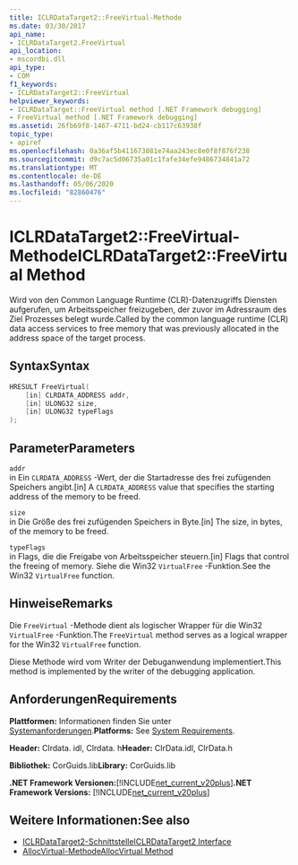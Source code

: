 ```yaml
---
title: ICLRDataTarget2::FreeVirtual-Methode
ms.date: 03/30/2017
api_name:
- ICLRDataTarget2.FreeVirtual
api_location:
- mscordbi.dll
api_type:
- COM
f1_keywords:
- ICLRDataTarget2::FreeVirtual
helpviewer_keywords:
- ICLRDataTarget::FreeVirtual method [.NET Framework debugging]
- FreeVirtual method [.NET Framework debugging]
ms.assetid: 26fb69f8-1467-4711-bd24-cb117c63938f
topic_type:
- apiref
ms.openlocfilehash: 0a36af5b411673081e74aa243ec8e0f8f876f238
ms.sourcegitcommit: d9c7ac5d06735a01c1fafe34efe9486734841a72
ms.translationtype: MT
ms.contentlocale: de-DE
ms.lasthandoff: 05/06/2020
ms.locfileid: "82860476"
---
```

# <a name="iclrdatatarget2freevirtual-method"></a><span data-ttu-id="2fa13-102">ICLRDataTarget2::FreeVirtual-Methode</span><span class="sxs-lookup"><span data-stu-id="2fa13-102">ICLRDataTarget2::FreeVirtual Method</span></span>
<span data-ttu-id="2fa13-103">Wird von den Common Language Runtime (CLR)-Datenzugriffs Diensten aufgerufen, um Arbeitsspeicher freizugeben, der zuvor im Adressraum des Ziel Prozesses belegt wurde.</span><span class="sxs-lookup"><span data-stu-id="2fa13-103">Called by the common language runtime (CLR) data access services to free memory that was previously allocated in the address space of the target process.</span></span>  
  
## <a name="syntax"></a><span data-ttu-id="2fa13-104">Syntax</span><span class="sxs-lookup"><span data-stu-id="2fa13-104">Syntax</span></span>  
  
```cpp  
HRESULT FreeVirtual(  
    [in] CLRDATA_ADDRESS addr,  
    [in] ULONG32 size,  
    [in] ULONG32 typeFlags  
);  
```  
  
## <a name="parameters"></a><span data-ttu-id="2fa13-105">Parameter</span><span class="sxs-lookup"><span data-stu-id="2fa13-105">Parameters</span></span>  
 `addr`  
 <span data-ttu-id="2fa13-106">in Ein `CLRDATA_ADDRESS` -Wert, der die Startadresse des frei zufügenden Speichers angibt.</span><span class="sxs-lookup"><span data-stu-id="2fa13-106">[in] A `CLRDATA_ADDRESS` value that specifies the starting address of the memory to be freed.</span></span>  
  
 `size`  
 <span data-ttu-id="2fa13-107">in Die Größe des frei zufügenden Speichers in Byte.</span><span class="sxs-lookup"><span data-stu-id="2fa13-107">[in] The size, in bytes, of the memory to be freed.</span></span>  
  
 `typeFlags`  
 <span data-ttu-id="2fa13-108">in Flags, die die Freigabe von Arbeitsspeicher steuern.</span><span class="sxs-lookup"><span data-stu-id="2fa13-108">[in] Flags that control the freeing of memory.</span></span> <span data-ttu-id="2fa13-109">Siehe die Win32 `VirtualFree` -Funktion.</span><span class="sxs-lookup"><span data-stu-id="2fa13-109">See the Win32 `VirtualFree` function.</span></span>  
  
## <a name="remarks"></a><span data-ttu-id="2fa13-110">Hinweise</span><span class="sxs-lookup"><span data-stu-id="2fa13-110">Remarks</span></span>  
 <span data-ttu-id="2fa13-111">Die `FreeVirtual` -Methode dient als logischer Wrapper für die Win32 `VirtualFree` -Funktion.</span><span class="sxs-lookup"><span data-stu-id="2fa13-111">The `FreeVirtual` method serves as a logical wrapper for the Win32 `VirtualFree` function.</span></span>  
  
 <span data-ttu-id="2fa13-112">Diese Methode wird vom Writer der Debuganwendung implementiert.</span><span class="sxs-lookup"><span data-stu-id="2fa13-112">This method is implemented by the writer of the debugging application.</span></span>  
  
## <a name="requirements"></a><span data-ttu-id="2fa13-113">Anforderungen</span><span class="sxs-lookup"><span data-stu-id="2fa13-113">Requirements</span></span>  
 <span data-ttu-id="2fa13-114">**Plattformen:** Informationen finden Sie unter [Systemanforderungen](../../get-started/system-requirements.md).</span><span class="sxs-lookup"><span data-stu-id="2fa13-114">**Platforms:** See [System Requirements](../../get-started/system-requirements.md).</span></span>  
  
 <span data-ttu-id="2fa13-115">**Header:** Clrdata. idl, Clrdata. h</span><span class="sxs-lookup"><span data-stu-id="2fa13-115">**Header:** ClrData.idl, ClrData.h</span></span>  
  
 <span data-ttu-id="2fa13-116">**Bibliothek:** CorGuids.lib</span><span class="sxs-lookup"><span data-stu-id="2fa13-116">**Library:** CorGuids.lib</span></span>  
  
 <span data-ttu-id="2fa13-117">**.NET Framework Versionen:**[!INCLUDE[net_current_v20plus](../../../../includes/net-current-v20plus-md.md)]</span><span class="sxs-lookup"><span data-stu-id="2fa13-117">**.NET Framework Versions:** [!INCLUDE[net_current_v20plus](../../../../includes/net-current-v20plus-md.md)]</span></span>  
  
## <a name="see-also"></a><span data-ttu-id="2fa13-118">Weitere Informationen:</span><span class="sxs-lookup"><span data-stu-id="2fa13-118">See also</span></span>

- [<span data-ttu-id="2fa13-119">ICLRDataTarget2-Schnittstelle</span><span class="sxs-lookup"><span data-stu-id="2fa13-119">ICLRDataTarget2 Interface</span></span>](iclrdatatarget2-interface.md)
- [<span data-ttu-id="2fa13-120">AllocVirtual-Methode</span><span class="sxs-lookup"><span data-stu-id="2fa13-120">AllocVirtual Method</span></span>](iclrdatatarget2-allocvirtual-method.md)

